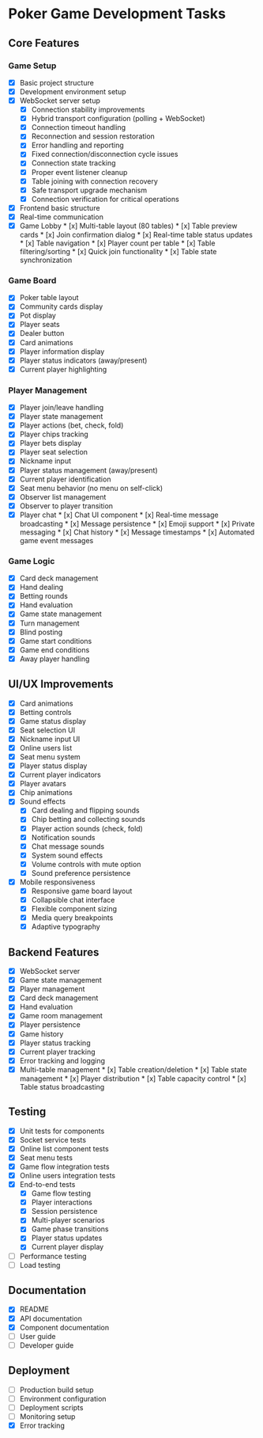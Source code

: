# Poker Game Development Tasks

## Core Features

### Game Setup
- [x] Basic project structure
- [x] Development environment setup
- [x] WebSocket server setup
  * [x] Connection stability improvements
  * [x] Hybrid transport configuration (polling + WebSocket)
  * [x] Connection timeout handling
  * [x] Reconnection and session restoration
  * [x] Error handling and reporting
  * [x] Fixed connection/disconnection cycle issues
  * [x] Connection state tracking
  * [x] Proper event listener cleanup
  * [x] Table joining with connection recovery
  * [x] Safe transport upgrade mechanism
  * [x] Connection verification for critical operations
- [x] Frontend basic structure
- [x] Real-time communication
- [x] Game Lobby
      * [x] Multi-table layout (80 tables)
      * [x] Table preview cards
      * [x] Join confirmation dialog
      * [x] Real-time table status updates
      * [x] Table navigation
      * [x] Player count per table
      * [x] Table filtering/sorting
      * [x] Quick join functionality
      * [x] Table state synchronization

### Game Board
- [x] Poker table layout
- [x] Community cards display
- [x] Pot display
- [x] Player seats
- [x] Dealer button
- [x] Card animations
- [x] Player information display
- [x] Player status indicators (away/present)
- [x] Current player highlighting

### Player Management
- [x] Player join/leave handling
- [x] Player state management
- [x] Player actions (bet, check, fold)
- [x] Player chips tracking
- [x] Player bets display
- [x] Player seat selection
- [x] Nickname input
- [x] Player status management (away/present)
- [x] Current player identification
- [x] Seat menu behavior (no menu on self-click)
- [x] Observer list management
- [x] Observer to player transition
- [x] Player chat
      * [x] Chat UI component
      * [x] Real-time message broadcasting
      * [x] Message persistence
      * [x] Emoji support
      * [x] Private messaging
      * [x] Chat history
      * [x] Message timestamps
      * [x] Automated game event messages

### Game Logic
- [x] Card deck management
- [x] Hand dealing
- [x] Betting rounds
- [x] Hand evaluation
- [x] Game state management
- [x] Turn management
- [x] Blind posting
- [x] Game start conditions
- [x] Game end conditions
- [x] Away player handling

## UI/UX Improvements
- [x] Card animations
- [x] Betting controls
- [x] Game status display
- [x] Seat selection UI
- [x] Nickname input UI
- [x] Online users list
- [x] Seat menu system
- [x] Player status display
- [x] Current player indicators
- [x] Player avatars
- [x] Chip animations
- [x] Sound effects
  * [x] Card dealing and flipping sounds
  * [x] Chip betting and collecting sounds
  * [x] Player action sounds (check, fold)
  * [x] Notification sounds
  * [x] Chat message sounds
  * [x] System sound effects
  * [x] Volume controls with mute option
  * [x] Sound preference persistence
- [x] Mobile responsiveness
  * [x] Responsive game board layout
  * [x] Collapsible chat interface
  * [x] Flexible component sizing
  * [x] Media query breakpoints
  * [x] Adaptive typography

## Backend Features
- [x] WebSocket server
- [x] Game state management
- [x] Player management
- [x] Card deck management
- [x] Hand evaluation
- [x] Game room management
- [x] Player persistence
- [x] Game history
- [x] Player status tracking
- [x] Current player tracking
- [x] Error tracking and logging
- [x] Multi-table management
      * [x] Table creation/deletion
      * [x] Table state management
      * [x] Player distribution
      * [x] Table capacity control
      * [x] Table status broadcasting

## Testing
- [x] Unit tests for components
- [x] Socket service tests
- [x] Online list component tests
- [x] Seat menu tests
- [x] Game flow integration tests
- [x] Online users integration tests
- [x] End-to-end tests
  * [x] Game flow testing
  * [x] Player interactions
  * [x] Session persistence
  * [x] Multi-player scenarios
  * [x] Game phase transitions
  * [x] Player status updates
  * [x] Current player display
- [ ] Performance testing
- [ ] Load testing

## Documentation
- [x] README
- [x] API documentation
- [x] Component documentation
- [ ] User guide
- [ ] Developer guide

## Deployment
- [ ] Production build setup
- [ ] Environment configuration
- [ ] Deployment scripts
- [ ] Monitoring setup
- [x] Error tracking 